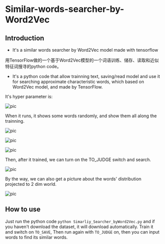 # Similar-words-searcher-by-Word2Vec
## Introduction

 - It's a similar words searcher by Word2Vec model made with tensorflow

用TensorFlow做的一个基于Word2Vec模型的一个词语训练、储存、读取和近似特征词搜寻的python code。

 - It's a python code that allow trainning text, saving/read model and use it for searching approximate characteristic words, which based on Word2Vec model, and made by TensorFlow.

It's hyper parameter is:

 ![pic](https://github.com/AdamAlive/MarkdownRef/blob/master/189.jpg?raw=true )
 
When it runs, it shows some words randomly, and show them all along the trainning.

 ![pic](https://github.com/AdamAlive/MarkdownRef/blob/master/190.jpg?raw=true )

 ![pic](https://github.com/AdamAlive/MarkdownRef/blob/master/192.jpg?raw=true )

 ![pic](https://github.com/AdamAlive/MarkdownRef/blob/master/213.jpg?raw=true )

Then, after it trained, we can turn on the TO_JUDGE switch and search.

 ![pic](https://github.com/AdamAlive/MarkdownRef/blob/master/212.jpg?raw=true )
 
By the way, we can also get a picture about the words' distribution projected to 2 dim world.

 ![pic](https://github.com/AdamAlive/MarkdownRef/blob/master/202.png?raw=true )

## How to use

Just run the python code `` python Simarliy_Searcher_byWord2Vec.py `` and if you haven't download the dataset, it will download automatically. Train it and switch on `` TO_SAVE ``, Then run again with `` TO_JUDGE `` on, then you can input words to find its similar words.
